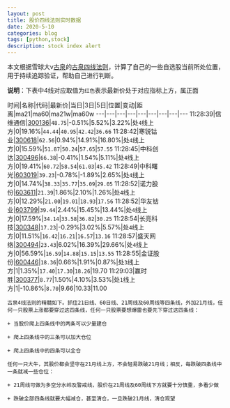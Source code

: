 ```yaml
---
layout: post
title: 股价四线法则实时数据
date: 2020-5-10
categories: blog
tags: [python,stock]
description: stock index alert
---
```



本文根据雪球大v[古泉](https://xueqiu.com/u/7148646888)的[古泉四线法则](https://xueqiu.com/7148646888/130498192)，计算了自己的一些自选股当前所处位置，用于持续追踪验证，帮助自己进行判断。

**说明**：下表中4线对应取值为`红色`表示最新价处于对应指标上方，属正面

时间|名称|代码|最新价|当日|3日|5日|位置|变动|距离|ma21|ma60|ma21w|ma60w
---|---|---|---|---|---|---|---|---
11:28:39|信维通信|[300136](https://xueqiu.com/S/SZ300136)|`48.75`|-0.51%|5.52%|3.22%|处`4`线上方|0|19.16%|`44.44`|`40.95`|`42.42`|`36.66`
11:28:42|寒锐钴业|[300618](https://xueqiu.com/S/SZ300618)|`62.56`|0.94%|14.91%|16.80%|处`4`线上方|0|15.59%|`51.87`|`50.24`|`57.65`|`57.55`
11:28:45|中科创达|[300496](https://xueqiu.com/S/SZ300496)|`66.38`|-0.41%|1.54%|5.11%|处`4`线上方|0|19.41%|`60.72`|`58.54`|`61.03`|`45.42`
11:28:49|中科曙光|[603019](https://xueqiu.com/S/SH603019)|`39.23`|-0.78%|-1.89%|2.65%|处`4`线上方|0|14.74%|`38.33`|`35.77`|`35.09`|`29.05`
11:28:52|诺力股份|[603611](https://xueqiu.com/S/SH603611)|`21.39`|1.86%|2.10%|1.26%|处`4`线上方|0|12.29%|`21.00`|`19.01`|`18.93`|`17.56`
11:28:52|华友钴业|[603799](https://xueqiu.com/S/SH603799)|`39.44`|2.44%|15.45%|13.44%|处`4`线上方|0|17.59%|`34.14`|`33.58`|`36.82`|`30.25`
11:28:54|长亮科技|[300348](https://xueqiu.com/S/SZ300348)|`17.23`|-0.29%|3.02%|5.57%|处`4`线上方|0|11.51%|`16.42`|`16.21`|`16.57`|`13.16`
11:28:57|盛天网络|[300494](https://xueqiu.com/S/SZ300494)|`23.43`|6.02%|16.39%|29.66%|处`4`线上方|0|56.59%|`16.59`|`14.88`|`15.15`|`13.55`
11:28:55|金证股份|[600446](https://xueqiu.com/S/SH600446)|`18.36`|0.66%|1.91%|0.87%|处`3`线上方|1|1.35%|`17.40`|`17.30`|`18.26`|19.70
11:29:03|赢时胜|[300377](https://xueqiu.com/S/SZ300377)|`8.77`|1.50%|4.10%|3.53%|处`1`线上方|1|-10.86%|`8.70`|9.66|10.33|11.00

```
古泉4线法则的精髓如下。抓住21日线、60日线、21周线及60周线等四条线，外加21月线，任何一只股票上涨都要穿过这四条线，任何一只股票要想爆雷也要先下穿过这四条线：

+ 当股价爬上四条线中的两条可以少量建仓

+ 爬上四条线中的三条可以加大仓位

+ 爬上四条线中的四条可以全仓

任何一只大牛，其股价都会坚守在21月线上方，不会轻易跌破21月线；相反，每跌破四条线中一条就减一些仓位：

+ 21周线可做为多空分水岭及警戒线，股价在21周线及60周线下方就要十分慎重，多看少做

+ 跌破全部四条线就要大幅减仓，甚至清仓，一旦跌破21月线，清仓观望
```